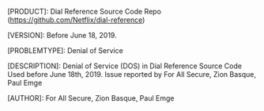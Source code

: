 
[CVEID]: (CVE-2019-10028)[https://cve.mitre.org/cgi-bin/cvename.cgi?name=CVE-2019-10028]  

[PRODUCT]: Dial Reference Source Code Repo (https://github.com/Netflix/dial-reference)

[VERSION]: Before June 18, 2019.

[PROBLEMTYPE]: Denial of Service

[REFERENCES]: https://github.com/Netflix/security-bulletins/blob/master/advisories/nflx-2019-002.md

[DESCRIPTION]: Denial of Service (DOS) in Dial Reference Source Code Used before June 18th, 2019.  Issue reported by For All Secure, Zion Basque, Paul Emge

[AUTHOR]: For All Secure, Zion Basque, Paul Emge
